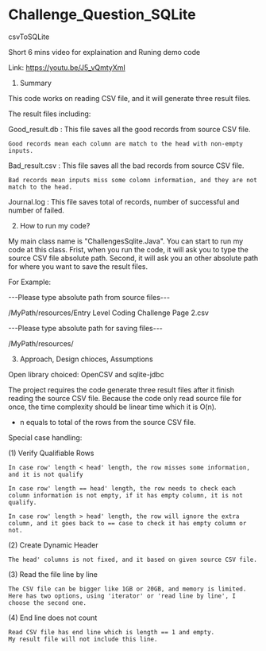 # Challenge_Question_SQLite
csvToSQLite

Short 6 mins video for explaination and Runing demo code

Link: https://youtu.be/J5_vQmtyXmI

1. Summary

This code works on reading CSV file, and it will generate three result files.

The result files including:

Good_result.db : This file saves all the good records from source CSV file. 

	Good records mean each column are match to the head with non-empty inputs.
				 
Bad_result.csv : This file saves all the bad records from source CSV file.

	Bad records mean inputs miss some colomn information, and they are not match to the head.
				 
Journal.log : This file saves total of records, number of successful and number of failed.


2. How to run my code?

My main class name is "ChallengesSqlite.Java". You can start to run my code at this class.
Frist, when you run the code, it will ask you to type the source CSV file absolute path.
Second, it will ask you an other absolute path for where you want to save the result files.

For Example: 

---Please type absolute path from source files---

/MyPath/resources/Entry Level Coding Challenge Page 2.csv

---Please type absolute path for saving files---

/MyPath/resources/



3. Approach, Design chioces, Assumptions

Open library choiced: OpenCSV and sqlite-jdbc

The project requires the code generate three result files after it finish reading the source CSV file.
Because the code only read source file for once, the time complexity should be linear time which it is O(n).  
* n equals to total of the rows from the source CSV file. 

Special case handling:

(1) Verify Qualifiable Rows
	
	In case row' length < head' length, the row misses some information, and it is not qualify
	
	In case row' length == head' length, the row needs to check each column information is not empty, if it has empty column, it is not qualify.
	
	In case row' length > head' length, the row will ignore the extra column, and it goes back to == case to check it has empty column or not.

(2) Create Dynamic Header

	The head' columns is not fixed, and it based on given source CSV file.

(3) Read the file line by line

	The CSV file can be bigger like 1GB or 20GB, and memory is limited.
	Here has two options, using 'iterator' or 'read line by line', I choose the second one.

(4) End line does not count

	Read CSV file has end line which is length == 1 and empty.
	My result file will not include this line.

